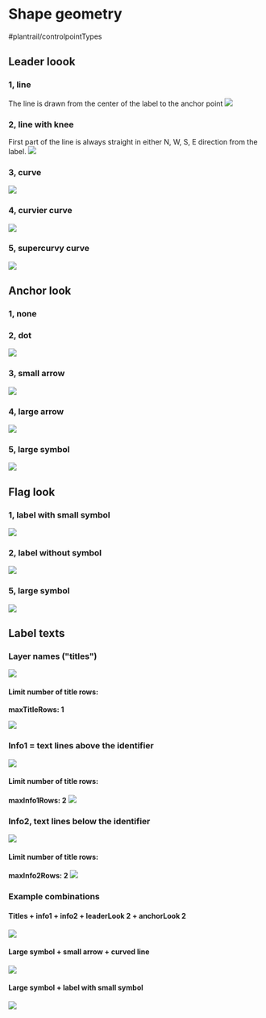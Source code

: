 # Shape geometry

#plantrail/controlpointTypes

## Leader loook
### 1, line
The line is drawn from the center of the label to the anchor point
![](Shape%20geometry/A9AF525F-7B74-4524-9928-0F5C48BB4088.png)

### 2, line with knee
First part of the line is always straight in either N, W, S, E direction from the label.
![](Shape%20geometry/CFFA7A6F-994B-459D-A253-4BB500E4A140.png)

### 3, curve
![](Shape%20geometry/3B0307CD-EFE9-41AA-9E85-6DBB44B0D001.png)

### 4, curvier curve
![](Shape%20geometry/90BCF41B-D698-4FB3-AFA2-85581EE69AA1.png)

### 5, supercurvy curve
![](Shape%20geometry/322E8D1A-3A3A-42DC-99A0-D6813428707A.png)

## Anchor look
### 1, none

### 2, dot
![](Shape%20geometry/97848656-B1E9-4AC0-A4E1-B95763C10C2E.png)

### 3, small arrow
![](Shape%20geometry/FD6E031C-47B2-4FBD-9912-386DE07B0B0D.png)

### 4, large arrow
![](Shape%20geometry/F898BF2B-E56E-4D9C-8FC7-5CD20ABF0D70.png)

### 5, large symbol
![](Shape%20geometry/D46401FF-EFDB-4B71-A4FE-804211223EA9.png)

## Flag look
### 1, label with small symbol
![](Shape%20geometry/599738AC-7B4D-4222-8B49-8A86DB4B9DC8.png)

### 2, label without symbol
![](Shape%20geometry/61B76EDF-599C-4D96-B9F1-163967E85C0D.png)

### 5, large symbol
![](Shape%20geometry/39BC6FBE-A977-4BE3-883C-52B9B246F02F.png)

## Label texts
### Layer names ("titles")

![](Shape%20geometry/E5CD1EE2-C535-44E3-8912-E044D60ACC94.png)


#### Limit number of title rows:
**maxTitleRows: 1**

![](Shape%20geometry/9912B79F-BEFE-47D1-AB6D-1DE8645E43ED.png)

### Info1 = text lines above the identifier
![](Shape%20geometry/34219E65-41FF-4875-B261-726846572B72.png)

#### Limit number of title rows:
**maxInfo1Rows: 2**
![](Shape%20geometry/4D0CC453-7287-414E-BF31-78AF0021672E.png)

### Info2, text lines below the identifier
![](Shape%20geometry/9C039BD0-2AC9-4819-9F7D-12C6E4696D23.png)

#### Limit number of title rows:
**maxInfo2Rows: 2**
![](Shape%20geometry/2B108766-6134-4221-A66A-4F42CE8F8CC1.png)

### Example combinations
#### Titles + info1 + info2 + leaderLook 2 + anchorLook 2
![](Shape%20geometry/D1FFBCC5-7888-41A0-B60F-CB6BB8082DBE.png)

#### Large symbol + small arrow + curved line
![](Shape%20geometry/0BEE2076-83DE-49E6-A602-79234DCD56FE.png)

#### Large symbol + label with small symbol
![](Shape%20geometry/929AD18C-FBA0-464F-9535-50D92068706F.png)



